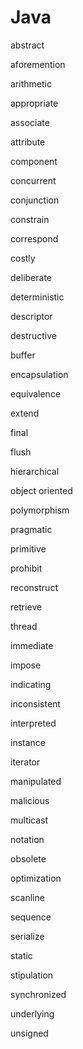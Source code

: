 # Java

abstract

aforemention

arithmetic

appropriate

associate

attribute

component

concurrent

conjunction

constrain

correspond

costly

deliberate

deterministic

descriptor

destructive

buffer

encapsulation

equivalence

extend

final

flush

hierarchical

object oriented

polymorphism

pragmatic

primitive

prohibit

reconstruct

retrieve

thread

immediate

impose

indicating

inconsistent

interpreted

instance

iterator

manipulated

malicious

multicast

notation

obsolete

optimization

scanline

sequence

serialize

static

stipulation

synchronized

underlying

unsigned
